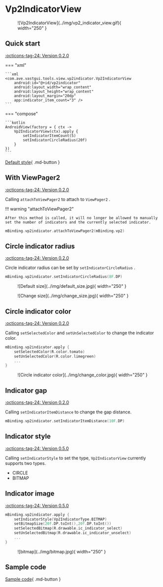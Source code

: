 # Vp2IndicatorView

<figure markdown>
  ![Vp2IndicatorView](../img/vp2_indicator_view.gif){ width="250" }
</figure>

## Quick start

[:octicons-tag-24: Version 0.2.0](https://ave.entropy2020.cn/version/VastTools/#020)

=== "xml"

    ```xml
    <com.ave.vastgui.tools.view.vp2indicator.Vp2IndicatorView
        android:id="@+id/vp2indicator"
        android:layout_width="wrap_content"
        android:layout_height="wrap_content"
        android:layout_margin="20dp"
        app:indicator_item_count="3" />
    ```

=== "compose"

    ```kotlin
    AndroidView(factory = { ctx ->
        Vp2IndicatorView(ctx).apply {
            setIndicatorItemCount(5)
            setIndicatorCircleRadius(20f)
        }
    })
    ```

[Default style](https://github.com/SakurajimaMaii/Android-Vast-Extension/blob/develop/libraries/VastTools/src/main/res/values/styles.xml){ .md-button }

## With ViewPager2

[:octicons-tag-24: Version 0.2.0](https://ave.entropy2020.cn/version/VastTools/#020)

Calling `attachToViewPager2` to attach to `ViewPager2` .

!!! warning "attachToViewPager2"

    After this method is called, it will no longer be allowed to manually set the number of indicators and the currently selected indicator.

```kotlin
mBinding.vp2indicator.attachToViewPager2(mBinding.vp2)
```

## Circle indicator radius

[:octicons-tag-24: Version 0.2.0](https://ave.entropy2020.cn/version/VastTools/#020)

Circle indicator radius can be set by `setIndicatorCircleRadius` .

```kotlin
mBinding.vp2indicator.setIndicatorCircleRadius(8F.DP)
```

<figure markdown>
  ![Default size](../img/default_size.jpg){ width="250" }
</figure>

<figure markdown>
  ![Change size](../img/change_size.jpg){ width="250" }
</figure>

## Circle indicator color

[:octicons-tag-24: Version 0.2.0](https://ave.entropy2020.cn/version/VastTools/#020)

Calling `setSelectedColor` and `setUnSelectedColor` to change the indicator color.

```kotlin
mBinding.vp2indicator.apply {
    setSelectedColor(R.color.tomato)
    setUnSelectedColor(R.color.limegreen)
    ... 
}
```

<figure markdown>
  ![Circle indicator color](../img/change_color.jpg){ width="250" }
</figure>

## Indicator gap

[:octicons-tag-24: Version 0.2.0](https://ave.entropy2020.cn/version/VastTools/#020)

Calling `setIndicatorItemDistance` to change the gap distance.

```kotlin
mBinding.vp2indicator.setIndicatorItemDistance(10F.DP)
```

## Indicator style

[:octicons-tag-24: Version 0.5.0](https://ave.entropy2020.cn/version/VastTools/#050)

Calling `setIndicatorStyle` to set the type, `Vp2IndicatorView` currently supports two types.

- CIRCLE
- BITMAP

## Indicator image

[:octicons-tag-24: Version 0.5.0](https://ave.entropy2020.cn/version/VastTools/#050)

```kotlin
mBinding.vp2indicator.apply {
    setIndicatorStyle(Vp2IndicatorType.BITMAP)
    setBitmapSize(20f.DP.toInt(),20f.DP.toInt())
    setSelectedBitmap(R.drawable.ic_indicator_select)
    setUnSelectedBitmap(R.drawable.ic_indicator_unselect)
    ... 
}
```

<figure markdown>
  ![bitmap](../img/bitmap.jpg){ width="250" }
</figure>

## Sample code

[Sample code](https://github.com/SakurajimaMaii/Android-Vast-Extension/blob/develop/app/src/main/java/com/ave/vastgui/app/activity/view/Vp2IndicatorActivity.kt){ .md-button }
